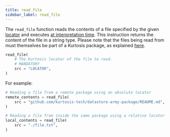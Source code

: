```yaml
---
title: read_file
sidebar_label: read_file
---
```


The `read_file` function reads the contents of a file specified by the given [locator][locators-reference] and executes [at interpretation time][multi-phase-runs-reference]. This instruction returns the content of the file in a string type. Please note that the files being read from must themselves be part of a Kurtosis package, as explained [here](../../advanced-concepts/locators.md#important-package-restriction).

```python
read_file(
    # The Kurtosis locator of the file to read.
    # MANDATORY
    src = "LOCATOR",
)
```

For example:

```python
# Reading a file from a remote package using an absolute locator
remote_contents = read_file(
    src = "github.com/kurtosis-tech/datastore-army-package/README.md",
)

# Reading a file from inside the same package using a relative locator
local_contents = read_file(
    src = "./file.txt",
)
```

<!--------------- ONLY LINKS BELOW THIS POINT ---------------------->
[locators-reference]: ../../advanced-concepts/locators.md
[multi-phase-runs-reference]: ../../advanced-concepts/multi-phase-runs.md
[packages-reference]: ../../advanced-concepts/packages.md
